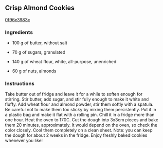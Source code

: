## Crisp Almond Cookies

[0f96e3983c](https://cookpad.com/us/recipes/274712-crisp-almond-cookies)

### Ingredients

 - 100 g of butter, without salt

 - 70 g of sugars, granulated

 - 140 g of wheat flour, white, all-purpose, unenriched

 - 60 g of nuts, almonds

### Instructions

Take butter out of fridge and leave it for a while to soften enough for stirring. Stir butter, add sugar, and stir fully enough to make it white and fluffy. Add wheat flour and almond powder, stir them softly with a spatula. Be careful not to make them too sticky by mixing them persistently. Put it in a plastic bag and make it flat with a rolling pin. Chill it in a fridge more than one hour. Heat the oven to 170C. Cut the dough into 3x3cm pieces and bake them 20 minutes, approximately. It would depend on the oven, so check the color closely. Cool them completely on a clean sheet. Note: you can keep the dough for about 2 weeks in the fridge. Enjoy freshly baked cookies whenever you like!